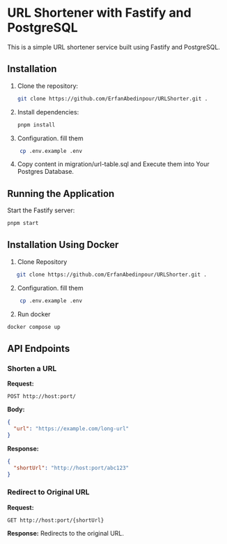 # URL Shortener with Fastify and PostgreSQL

This is a simple URL shortener service built using Fastify and PostgreSQL.

## Installation

1. Clone the repository:
   ```sh
   git clone https://github.com/ErfanAbedinpour/URLShorter.git .
   ```

2. Install dependencies:
   ```sh
   pnpm install
   ```

3. Configuration. fill them
```sh
    cp .env.example .env
```

4. Copy content in migration/url-table.sql and Execute them into Your Postgres Database.

## Running the Application

Start the Fastify server:
```sh
pnpm start
```

## Installation Using Docker
1. Clone Repository
```sh
   git clone https://github.com/ErfanAbedinpour/URLShorter.git .
   ```

2. Configuration. fill them
```sh
    cp .env.example .env
```
2. Run docker
```sh
docker compose up
```

## API Endpoints

### Shorten a URL
**Request:**
```http
POST http://host:port/
```
**Body:**
```json
{
  "url": "https://example.com/long-url"
}
```
**Response:**
```json
{
  "shortUrl": "http://host:port/abc123"
}
```

### Redirect to Original URL
**Request:**
```http
GET http://host:port/{shortUrl}
```
**Response:**
Redirects to the original URL.
